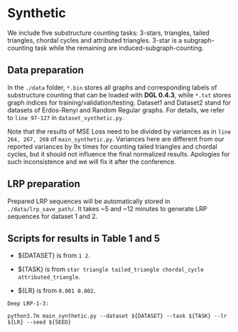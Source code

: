 # Synthetic 

We include five substructure counting tasks: 3-stars, triangles, tailed triangles, chordal cycles and attributed triangles. 3-star is a subgraph-counting task while the remaining are induced-subgraph-counting.

## Data preparation

In the ``./data`` folder, ``*.bin`` stores all graphs and corresponding labels of substructure counting that can be loaded with **DGL 0.4.3**, while ``*.txt`` stores graph indices for training/validation/testing. Dataset1 and Dataset2 stand for datasets of Erdos-Renyi and Random Regular graphs. For details, we refer to ``line 97-127`` in ``dataset_synthetic.py``.

Note that the results of MSE Loss need to be divided by variances as in ``line 264, 267, 268`` of ``main_synthetic.py``. Variances here are different from our reported variances by 9x times for counting tailed triangles and chordal cycles, but it should not influence the final normalized results. Apologies for such inconsistence and we will fix it after the conference.

## LRP preparation

Prepared LRP sequences will be automatically stored in ``./data/lrp_save_path/``. It takes ~5 and ~12 minutes to generate LRP sequences for dataset 1 and 2.

## Scripts for results in Table 1 and 5

- ${DATASET} is from ``1 2``.

- ${TASK} is from ``star triangle tailed_triangle chordal_cycle attributed_triangle``.

- ${LR} is from ``0.001 0.002``.

```
Deep LRP-1-3:

python3.7m main_synthetic.py --dataset ${DATASET} --task ${TASK} --lr ${LR} --seed ${SEED}
```


